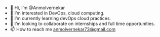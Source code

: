 - 👋 Hi, I’m @Anmolvernekar
- 👀 I’m interested in DevOps, cloud computing.
- 🌱 I’m currently learning devOps cloud practices.
- 💞️ I’m looking to collaborate on internships and full time opportunities.
- 📫 How to reach me anmolvernekar73@gmail.com

<!---
Anmolvernekar/Anmolvernekar is a ✨ special ✨ repository because its `README.md` (this file) appears on your GitHub profile.
You can click the Preview link to take a look at your changes.
--->
